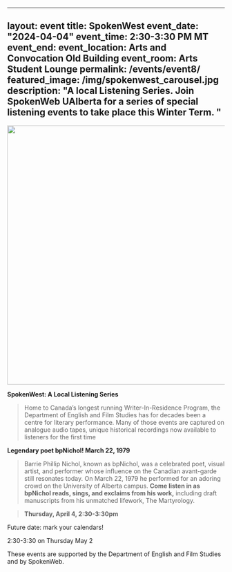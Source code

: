 
---
layout: event 
title: SpokenWest
event_date: "2024-04-04"
event_time: 2:30-3:30 PM MT
event_end:
event_location: Arts and Convocation Old Building 
event_room: Arts Student Lounge
permalink: /events/event8/
featured_image: /img/spokenwest_carousel.jpg
description: "A local Listening Series. Join SpokenWeb UAlberta for a series of special listening events to take place this Winter Term. "
---

<div class = "figure">
  <img src="{{ 'img/spokenwest_3.png' | absolute_url }}" width="600" />
</div>

**SpokenWest: A Local Listening Series**

>Home to Canada’s longest running Writer-In-Residence Program, the Department of English and Film Studies has for decades been a centre for literary performance. Many of those events are captured on analogue audio tapes, unique historical recordings now available to listeners for the first time

**Legendary poet bpNichol!
March 22, 1979**



>Barrie Phillip Nichol, known as bpNichol, was a celebrated poet, visual artist, and performer whose influence on the Canadian avant-garde still resonates today. On March 22, 1979 he performed for an adoring crowd on the University of Alberta campus. **Come listen in as bpNichol reads, sings, and exclaims from his work,** including draft manuscripts from his unmatched lifework, The Martyrology.

>**Thursday, April 4, 2:30-3:30pm**


 

Future date: mark your calendars!

2:30-3:30 on Thursday May 2

These events are supported by the Department of English and Film Studies and by SpokenWeb. 
